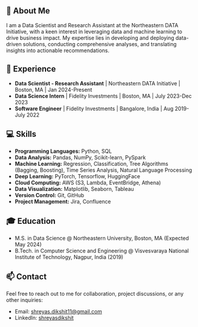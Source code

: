 ## 🚀 About Me

I am a Data Scientist and Research Assistant at the Northeastern DATA Initiative, with a keen interest in leveraging data and machine learning to drive business impact. My expertise lies in developing and deploying data-driven solutions, conducting comprehensive analyses, and translating insights into actionable recommendations.

## 💼 Experience
- **Data Scientist - Research Assistant** | Northeastern DATA Initiative | Boston, MA | Jan 2024-Present
- **Data Science Intern** | Fidelity Investments | Boston, MA | July 2023-Dec 2023
- **Software Engineer** | Fidelity Investments | Bangalore, India | Aug 2019-July 2022

## 💻 Skills

- **Programming Languages:** Python, SQL
- **Data Analysis:** Pandas, NumPy, Scikit-learn, PySpark
- **Machine Learning:** Regression, Classification, Tree Algorithms (Bagging, Boosting), Time Series Analysis, Natural Language Processing
- **Deep Learning:** PyTorch, Tensorflow, HuggingFace
- **Cloud Computing:** AWS (S3, Lambda, EventBridge, Athena)
- **Data Visualization:** Matplotlib, Seaborn, Tableau
- **Version Control:** Git, GitHub
- **Project Management:** Jira, Confluence

## 🎓 Education

- M.S. in Data Science @ Northeastern University, Boston, MA (Expected May 2024)
- B.Tech. in Computer Science and Engineering @ Visvesvaraya National Institute of Technology, Nagpur, India (2019)

## 📫 Contact

Feel free to reach out to me for collaboration, project discussions, or any other inquiries:

- Email: [shreyas.dikshit11@gmail.com](mailto:shreyas.dikshit11@gmail.com)
- LinkedIn: [shreyasdikshit](https://www.linkedin.com/in/shreyasdikshit/)
